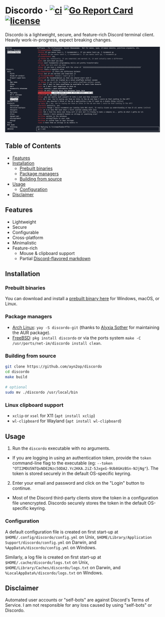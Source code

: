 # Discordo &middot; [![ci](https://github.com/ayn2op/discordo/actions/workflows/ci.yml/badge.svg)](https://github.com/ayn2op/discordo/actions/workflows/ci.yml) [![Go Report Card](https://goreportcard.com/badge/github.com/ayn2op/discordo)](https://goreportcard.com/report/github.com/ayn2op/discordo) [![license](https://img.shields.io/github/license/ayn2op/discordo?logo=github)](https://github.com/ayn2op/discordo/blob/master/LICENSE)

Discordo is a lightweight, secure, and feature-rich Discord terminal client. Heavily work-in-progress, expect breaking changes.

![Preview](.github/preview.png)


## Table of Contents

- [Features](#features)
- [Installation](#installation)
  - [Prebuilt binaries](#prebuilt-binaries)
  - [Package managers](#package-managers)
  - [Building from source](#building-from-source)
- [Usage](#usage)
  - [Configuration](#configuration)
- [Disclaimer](#disclaimer)

## Features

- Lightweight
- Secure
- Configurable
- Cross-platform
- Minimalistic
- Feature-rich
  - Mouse & clipboard support
  - Partial [Discord-flavored markdown](https://support.discord.com/hc/en-us/articles/210298617-Markdown-Text-101-Chat-Formatting-Bold-Italic-Underline-)

## Installation

### Prebuilt binaries

You can download and install a [prebuilt binary here](https://nightly.link/ayn2op/discordo/workflows/ci/main) for Windows, macOS, or Linux.

### Package managers

- [Arch Linux](https://aur.archlinux.org/packages/discordo-git/): `yay -S discordo-git` (thanks to [Alyxia Sother](https://github.com/lexisother) for maintaining the AUR package).
- [FreeBSD](https://www.freshports.org/net-im/discordo): `pkg install discordo` or via the ports system `make -C /usr/ports/net-im/discordo install clean`.

### Building from source

```bash
git clone https://github.com/ayn2op/discordo
cd discordo
make build

# optional
sudo mv ./discordo /usr/local/bin
```

### Linux clipboard support

- `xclip` or `xsel` for X11 (`apt install xclip`)
- `wl-clipboard` for Wayland (`apt install wl-clipboard`)

## Usage

1. Run the `discordo` executable with no arguments.

- If you are logging in using an authentication token, provide the `token` command-line flag to the executable (eg: `--token "OTI2MDU5NTQxNDE2Nzc5ODA2.Yc2KKA.2iZ-5JxgxG-9Ub8GHzBSn-NJjNg"`). The token is stored securely in the default OS-specific keyring.

2. Enter your email and password and click on the "Login" button to continue.

- Most of the Discord third-party clients store the token in a configuration file unencrypted. Discordo securely stores the token in the default OS-specific keyring.

### Configuration

A default configuration file is created on first start-up at `$HOME/.config/discordo/config.yml` on Unix, `$HOME/Library/Application Support/discordo/config.yml` on Darwin, and `%AppData%/discordo/config.yml` on Windows.

Similarly, a log file is created on first start-up at `$HOME/.cache/discordo/logs.txt` on Unix, `$HOME/Library/Caches/discordo/logs.txt` on Darwin, and `%LocalAppData%/discordo/logs.txt` on Windows.

## Disclaimer

Automated user accounts or "self-bots" are against Discord's Terms of Service. I am not responsible for any loss caused by using "self-bots" or Discordo.
